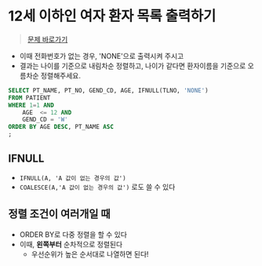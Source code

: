 # 12세 이하인 여자 환자 목록 출력하기
> [문제 바로가기](https://school.programmers.co.kr/learn/courses/30/lessons/132201)

- 이때 전화번호가 없는 경우, 'NONE'으로 출력시켜 주시고 
- 결과는 나이를 기준으로 내림차순 정렬하고, 나이가 같다면 환자이름을 기준으로 오름차순 정렬해주세요.

```SQL
SELECT PT_NAME, PT_NO, GEND_CD, AGE, IFNULL(TLNO, 'NONE')
FROM PATIENT
WHERE 1=1 AND
    AGE  <= 12 AND
    GEND_CD = 'W'
ORDER BY AGE DESC, PT_NAME ASC
;
```

## IFNULL
- `IFNULL(A, 'A 값이 없는 경우의 값')`
- `COALESCE(A,'A 값이 없는 경우의 값')` 로도 쓸 수 있다

## 정렬 조건이 여러개일 때
- ORDER BY로 다중 정렬을 할 수 있다
- 이때, **왼쪽부터** 순차적으로 정렬된다
    - 우선순위가 높은 순서대로 나열하면 된다!